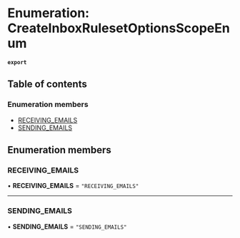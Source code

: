 # Enumeration: CreateInboxRulesetOptionsScopeEnum

**`export`**

## Table of contents

### Enumeration members

- [RECEIVING\_EMAILS](CreateInboxRulesetOptionsScopeEnum.md#receiving-emails)
- [SENDING\_EMAILS](CreateInboxRulesetOptionsScopeEnum.md#sending-emails)

## Enumeration members

### RECEIVING\_EMAILS

• **RECEIVING\_EMAILS** = `"RECEIVING_EMAILS"`

___

### SENDING\_EMAILS

• **SENDING\_EMAILS** = `"SENDING_EMAILS"`
